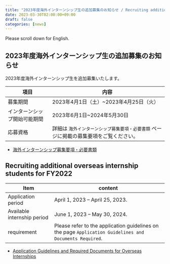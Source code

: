 ```yaml
---
title: "2023年度海外インターンシップ生の追加募集のお知らせ / Recruiting additional overseas internship students for FY2023"
date: 2023-03-30T02:00:00+09:00
draft: false
categories: [news]
---
```

Please scroll down for English.

## 2023年度海外インターンシップ生の追加募集のお知らせ

2023年度海外インターンシップ生を追加募集いたします。
 
| 項目                   |  内容                             |
| --------------------- | --------------------------------  |
| 募集期間                | 2023年4月1日（土）~2023年4月25日（火）   |
| インターンシップ開始可能期間 | 2023年6月1日~2024年5月30日          | 
| 応募資格                | 詳細は `海外インターンシップ募集要項・必要書類` ページに掲載の募集要項をご覧ください。 |

- [海外インターンシップ募集要項・必要書類](/internship/required-docs)

 ## Recruiting additional overseas internship students for FY2022
 
| Item                        |  content                                         |
| --------------------------- | ------------------------------------------------ |
| Application period          | April 1, 2023 – April 25, 2023.                  |
| Available internship period | June 1, 2023 – May 30, 2024.                     |
| requirement                 | Please refer to the application guidelines on the page `Application Guidelines and Documents Required`. |

- [Application Guidelines and Required Documents for Overseas Internships](/internship/required-docs)
